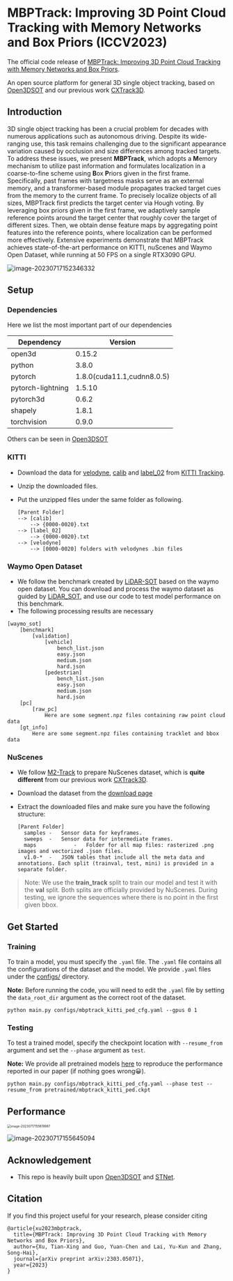 # MBPTrack: Improving 3D Point Cloud Tracking with Memory Networks and Box Priors (ICCV2023)

The official code release of [MBPTrack: Improving 3D Point Cloud Tracking with Memory Networks and Box Priors](https://arxiv.org/pdf/2303.05071.pdf).

An open source platform for general 3D single object tracking, based on [Open3DSOT](https://github.com/Ghostish/Open3DSOT) and our previous work [CXTrack3D](https://github.com/slothfulxtx/cxtrack3d).

## Introduction

3D single object tracking has been a crucial problem for decades with numerous applications such as autonomous driving. Despite its wide-ranging use, this task remains challenging due to the significant appearance variation caused by occlusion and size differences among tracked targets. To address these issues, we present **MBPTrack**, which adopts a **M**emory mechanism to utilize past information and formulates localization in a coarse-to-fine scheme using **B**ox **P**riors given in the first frame. Specifically, past frames with targetness masks serve as an external memory, and a transformer-based module propagates tracked target cues from the memory to the current frame. To precisely localize objects of all sizes, MBPTrack first predicts the target center via Hough voting. By leveraging box priors given in the first frame, we adaptively sample reference points around the target center that roughly cover the target of different sizes. Then, we obtain dense feature maps by aggregating point features into the reference points, where localization can be performed more effectively. Extensive experiments demonstrate that MBPTrack achieves state-of-the-art performance on KITTI, nuScenes and Waymo Open Dataset, while running at 50 FPS on a single RTX3090 GPU.  

![image-20230717152346332](README.assets/image-20230717152346332.png)

## Setup

### Dependencies

Here we list the most important part of our dependencies

| Dependency        | Version                    |
| ----------------- | -------------------------- |
| open3d            | 0.15.2                     |
| python            | 3.8.0                      |
| pytorch           | 1.8.0(cuda11.1,cudnn8.0.5) |
| pytorch-lightning | 1.5.10                     |
| pytorch3d         | 0.6.2                      |
| shapely           | 1.8.1                      |
| torchvision       | 0.9.0                      |

Others can be seen in [Open3DSOT](https://github.com/Ghostish/Open3DSOT)

### KITTI

- Download the data for [velodyne](http://www.cvlibs.net/download.php?file=data_tracking_velodyne.zip), [calib](http://www.cvlibs.net/download.php?file=data_tracking_calib.zip) and [label_02](http://www.cvlibs.net/download.php?file=data_tracking_label_2.zip) from [KITTI Tracking](http://www.cvlibs.net/datasets/kitti/eval_tracking.php).

- Unzip the downloaded files.

- Put the unzipped files under the same folder as following.

  ```
  [Parent Folder]
  --> [calib]
      --> {0000-0020}.txt
  --> [label_02]
      --> {0000-0020}.txt
  --> [velodyne]
      --> [0000-0020] folders with velodynes .bin files
  ```

### Waymo Open Dataset

- We follow the benchmark created by [LiDAR-SOT](https://github.com/TuSimple/LiDAR_SOT) based on the waymo open dataset. You can download and process the waymo dataset as guided by [LiDAR_SOT](https://github.com/TuSimple/LiDAR_SOT), and use our code to test model performance on this benchmark.
- The following processing results are necessary

```
[waymo_sot]
    [benchmark]
        [validation]
            [vehicle]
                bench_list.json
                easy.json
                medium.json
                hard.json
            [pedestrian]
                bench_list.json
                easy.json
                medium.json
                hard.json
    [pc]
        [raw_pc]
            Here are some segment.npz files containing raw point cloud data
    [gt_info]
        Here are some segment.npz files containing tracklet and bbox data
```

### NuScenes

- We follow [M2-Track](https://github.com/Ghostish/Open3DSOT) to prepare NuScenes dataset, which is **quite different** from our previous work [CXTrack3D](https://github.com/slothfulxtx/cxtrack3d). 

- Download the dataset from the [download page](https://www.nuscenes.org/download)

- Extract the downloaded files and make sure you have the following structure:

  ```
  [Parent Folder]
    samples	-	Sensor data for keyframes.
    sweeps	-	Sensor data for intermediate frames.
    maps	        -	Folder for all map files: rasterized .png images and vectorized .json files.
    v1.0-*	-	JSON tables that include all the meta data and annotations. Each split (trainval, test, mini) is provided in a separate folder.
  ```

> Note: We use the **train_track** split to train our model and test it with the **val** split. Both splits are officially provided by NuScenes. During testing, we ignore the sequences where there is no point in the first given bbox.

## Get Started

### Training

To train a model, you must specify the `.yaml` file. The `.yaml` file contains all the configurations of the dataset and the model. We provide `.yaml` files under the [configs/](./configs) directory. 

**Note:** Before running the code, you will need to edit the `.yaml` file by setting the `data_root_dir` argument as the correct root of the dataset.

```
python main.py configs/mbptrack_kitti_ped_cfg.yaml --gpus 0 1
```

### Testing

To test a trained model, specify the checkpoint location with `--resume_from` argument and set the `--phase` argument as `test`.

**Note:** We provide all pretrained models [here](https://drive.google.com/drive/folders/1bYa_oLTbQcnm-wQO89Dv5km8HH_GIqSv?usp=drive_link) to reproduce the performance reported in our paper (if nothing goes wrong😀).

```
python main.py configs/mbptrack_kitti_ped_cfg.yaml --phase test --resume_from pretrained/mbptrack_kitti_ped.ckpt
```

## Performance

<img src="README.assets/image-20230717155619987.png" alt="image-20230717155619987" style="zoom: 50%;" />

![image-20230717155645094](README.assets/image-20230717155645094.png)



## Acknowledgement

- This repo is heavily built upon [Open3DSOT](https://github.com/Ghostish/Open3DSOT) and [STNet](https://github.com/fpthink/STNet).

## Citation

If you find this project useful for your research, please consider citing

```
@article{xu2023mbptrack,
  title={MBPTrack: Improving 3D Point Cloud Tracking with Memory Networks and Box Priors},
  author={Xu, Tian-Xing and Guo, Yuan-Chen and Lai, Yu-Kun and Zhang, Song-Hai},
  journal={arXiv preprint arXiv:2303.05071},
  year={2023}
}
```



